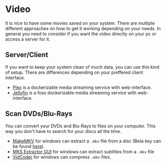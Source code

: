 # Video

It is nice to have some movies saved on your system.
There are multiple different approaches on how to get it working depending on
your needs.
In general you need to consider if you want the video directly on your pc or
access a server for it.

## Server/Client

If you want to keep your system clean of much data, you can use this kind of setup.
There are differences depending on your preffered client interface.

- [Plex](plex.md) is a dockerizable media streaming service with web-interface.
- [Jellyfin](jellyfin.md) is a foss dockerizable media streaming service with web-interface.

## Scan DVDs/Blu-Rays

You can convert your DVDs and Blu-Rays to files on your computer.
This way you don't have to search for your discs all the time.

- [MakeMKV](https://www.makemkv.com) for windows can extract a `.mkv` file from
  a disc (Beta key can be found
  [here](https://www.makemkv.com/forum/viewtopic.php?f=5&t=1053)).
- [MKS Extractor GUI](https://www.videohelp.vom/software/MKS-Extractor-GUI)
  for windows can extract subtitles from a `.mkv` file
- [VidCoder](https://vidcoder.net) for windows can compress `.mkv` files.
